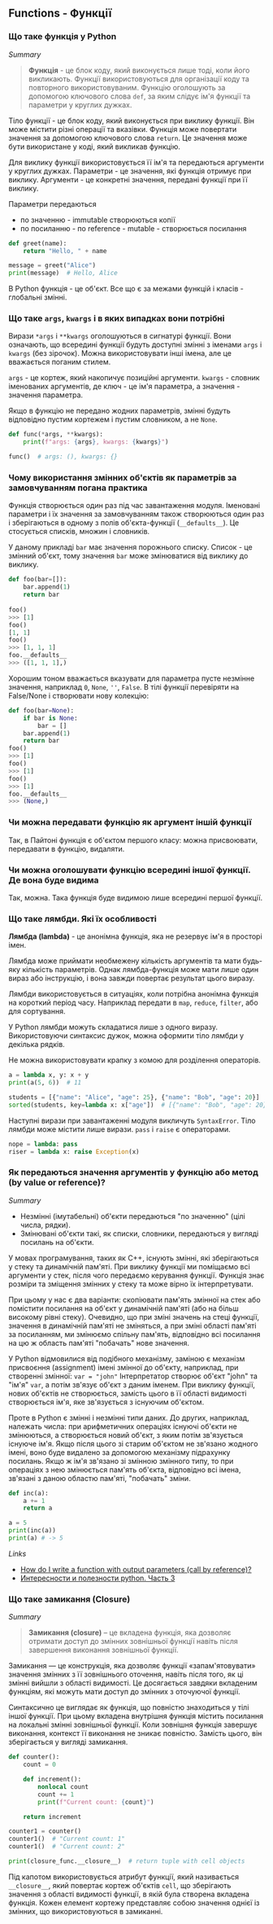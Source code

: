 ## Functions - Функції

### Що таке функція у Python

*Summary*
> **Функція** - це блок коду, який виконується лише тоді, коли його викликають. Функції використовуються для організації коду та повторного використовуваним. Функцію оголошують за допомогою ключового слова `def`, за яким слідує ім'я функції та параметри у круглих дужках.

Тіло функції - це блок коду, який виконується при виклику функції. Він може містити різні операції та вказівки.
Функція може повертати значення за допомогою ключового слова `return`. Це значення може бути використане у коді, який викликав функцію.

Для виклику функції використовується її ім'я та передаються аргументи у круглих дужках. Параметри - це значення, які функція отримує при виклику. Аргументи - це конкретні значення, передані функції при її виклику.

Параметри передаються
- по значенню - immutable створюються копії
- по посиланню - по reference - mutable - створюється посилання

```python
def greet(name):
    return "Hello, " + name

message = greet("Alice")
print(message)  # Hello, Alice
```

В Python функція - це об'єкт. Все що є за межами функцій і класів - глобальні змінні.


### Що таке `args`, `kwargs` і в яких випадках вони потрібні

Вирази `*args` і `**kwargs` оголошуються в сигнатурі функції. Вони означають, що всередині функції будуть доступні змінні з іменами `args` і `kwargs` (без зірочок). Можна використовувати інші імена, але це вважається поганим стилем.

`args` - це кортеж, який накопичує позиційні аргументи. `kwargs` - словник іменованих аргументів, де ключ - це ім'я параметра, а значення - значення параметра.

Якщо в функцію не передано жодних параметрів, змінні будуть відповідно пустим кортежем і пустим словником, а не `None`.

```python
def func(*args, **kwargs):
    print(f"args: {args}, kwargs: {kwargs}")

func()  # args: (), kwargs: {}
```


### Чому використання змінних об'єктів як параметрів за замовчуванням погана практика

Функція створюється один раз під час завантаження модуля. Іменовані параметри і їх значення за замовчуванням також створюються один раз і зберігаються в одному з полів об'єкта-функції (`__defaults__`). Це стосується списків, множин і словників.

У даному прикладі `bar` має значення порожнього списку. Список - це змінний об'єкт, тому значення `bar` може змінюватися від виклику до виклику.

```python
def foo(bar=[]):
    bar.append(1)
    return bar
    
foo()
>>> [1]
foo()
[1, 1]
foo()
>>> [1, 1, 1]
foo.__defaults__
>>> ([1, 1, 1],)
```

Хорошим тоном вважається вказувати для параметра пусте незмінне значення, наприклад `0`, `None`, `''`, `False`. В тілі функції перевіряти на False/None і створювати нову колекцію:

```python
def foo(bar=None):
    if bar is None:
        bar = []
    bar.append(1)
    return bar
foo()
>>> [1]
foo()
>>> [1]
foo()
>>> [1]
foo.__defaults__
>>> (None,)
```


### Чи можна передавати функцію як аргумент іншій функції

Так, в Пайтоні функція є об'єктом першого класу: можна присвоювати, передавати в функцію, видаляти.


### Чи можна оголошувати функцію всередині іншої функції. Де вона буде видима

Так, можна. Така функція буде видимою лише всередині першої функції.


### Що таке лямбди. Які їх особливості

**Лямбда (lambda)** - це анонімна функція, яка не резервує ім'я в просторі імен. 

Лямбда може приймати необмежену кількість аргументів та мати будь-яку кількість параметрів. Однак лямбда-функція може мати лише один вираз або інструкцію, і вона завжди повертає результат цього виразу.

Лямбди  використовується в ситуаціях, коли потрібна анонімна функція на короткий період часу. Наприклад передати в  `map`, `reduce`, `filter`, або для сортування.

У Python лямбди можуть складатися лише з одного виразу. Використовуючи синтаксис дужок, можна оформити тіло лямбди у декілька рядків.

Не можна використовувати крапку з комою для розділення операторів.

```python
a = lambda x, y: x + y
print(a(5, 6))  # 11

students = [{"name": "Alice", "age": 25}, {"name": "Bob", "age": 20}]
sorted(students, key=lambda x: x["age"])  # [{"name": "Bob", "age": 20}, {"name": "Alice", "age": 25}]

```

Наступні вирази при завантаженні модуля викличуть `SyntaxError`. Тіло лямбди може містити лише вирази. `pass` і `raise` є операторами.

```python
nope = lambda: pass
riser = lambda x: raise Exception(x)
```


### Як передаються значення аргументів у функцію або метод (by value or reference)?

*Summary*
- Незмінні (імутабельні) об'єкти передаються "по значенню" (цілі числа, рядки). 
- Змінювані об'єкти такі, як списки, словники,  передаються у вигляді посилань на об'єкти.

У мовах програмування, таких як C++, існують змінні, які зберігаються у стеку та динамічній пам'яті. При виклику функції ми поміщаємо всі аргументи у стек, після чого передаємо керування функції. Функція знає розміри та зміщення змінних у стеку та може вірно їх інтерпретувати.

При цьому у нас є два варіанти: скопіювати пам'ять змінної на стек або помістити посилання на об'єкт у динамічній пам'яті (або на більш високому рівні стеку). Очевидно, що при зміні значень на стеці функції, значення в динамічній пам'яті не зміняться, а при зміні області пам'яті за посиланням, ми змінюємо спільну пам'ять, відповідно всі посилання на цю ж область пам'яті "побачать" нове значення.

У Python відмовилися від подібного механізму, заміною є механізм присвоєння (assignment) імені змінної до об'єкту, наприклад, при створенні змінної: `var = "john"` Інтерпретатор створює об'єкт "john" та "ім'я" `var`, а потім зв'язує об'єкт з даним іменем. При виклику функції, нових об'єктів не створюється, замість цього в її області видимості створюється ім'я, яке зв'язується з існуючим об'єктом.

Проте в Python є змінні і незмінні типи даних. До других, наприклад, належать числа: при арифметичних операціях існуючі об'єкти не змінюються, а створюється новий об'єкт, з яким потім зв'язується існуюче ім'я. Якщо після цього зі старим об'єктом не зв'язано жодного імені, воно буде видалено за допомогою механізму підрахунку посилань. Якщо ж ім'я зв'язано зі змінною змінного типу, то при операціях з нею змінюється пам'ять об'єкта, відповідно всі імена, зв'язані з даною областю пам'яті, "побачать" зміни.

```python
def inc(a):
    a += 1
    return a

a = 5
print(inc(a))
print(a) # -> 5
```

*Links*

- [How do I write a function with output parameters (call by reference)?](https://docs.python.org/3/faq/programming.html#how-do-i-write-a-function-with-output-parameters-call-by-reference)
- [Интересности и полезности python. Часть 3](https://habr.com/ru/post/422951/)


### Що таке замикання (Closure)

*Summary*
> **Замикання (closure)** – це вкладена функція, яка дозволяє отримати доступ до змінних зовнішньої функції навіть після завершення виконання зовнішньої функції.

Замикання  — це конструкція, яка дозволяє функції «запам'ятовувати» значення змінних з її зовнішнього оточення, навіть після того, як ці змінні вийшли з області видимості. Це досягається завдяки вкладеним функціям, які можуть мати доступ до змінних з оточуючої функції.

Синтаксично це виглядає як функція, що повністю знаходиться у тілі іншої функції. При цьому вкладена внутрішня функція містить посилання на локальні змінні зовнішньої функції. Коли  зовнішня функція завершує виконання, контекст її виконання не зникає повністю. Замість цього, він зберігається у вигляді замикання.

```python
def counter():
    count = 0

    def increment():
        nonlocal count
        count += 1
        print(f"Current count: {count}")

    return increment

counter1 = counter()
counter1()  # "Current count: 1"
counter1()  # "Current count: 2"

print(closure_func.__closure__)  # return tuple with cell objects
```

Під капотом використовується атрибут функції, який називається `__closure__`, який повертає кортеж об'єктів `cell`, що зберігають значення з області видимості функції, в якій була створена вкладена функція. Кожен елемент кортежу представляє собою значення однієї із змінних, що використовуються в замиканні.


